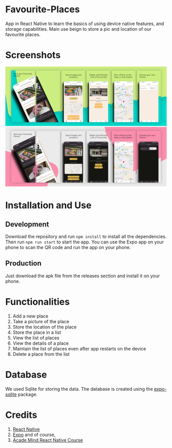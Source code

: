 # Favourite-Places

App in React Native to learn the basics of using device native features, and storage capabilities. Main use beign to store a pic and location of our favourite places.

# Screenshots

![](./screenshots/Presentation%20Light.jpg)
![](./screenshots/Presentation%20Dark.jpg)

# Installation and Use

## Development

Download the repository and run `npm install` to install all the dependencies. Then run `npm run start` to start the app. You can use the Expo app on your phone to scan the QR code and run the app on your phone.

## Production

Just download the apk file from the releases section and install it on your phone.

# Functionalities

1. Add a new place
2. Take a picture of the place
3. Store the location of the place
4. Store the place in a list
5. View the list of places
6. View the details of a place
7. Maintain the list of places even after app restarts on the device
8. Delete a place from the list

# Database
We used Sqlite for storing the data. The database is created using the [expo-sqlite](https://docs.expo.dev/versions/latest/sdk/sqlite/) package. 

# Credits

1. [React Native](https://reactnative.dev/)
2. [Expo](https://expo.dev/) and of course,
3. [Acade Mind React Native Course](https://pro.academind.com/p/react-native-the-practical-guide-2022-new)
